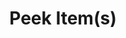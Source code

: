 ---
title: "Peek Item(s)"
linkTitle: "Peek Item(s)"
description: "Gets the item or multiple items at the beginning of a queue without removing them."
---